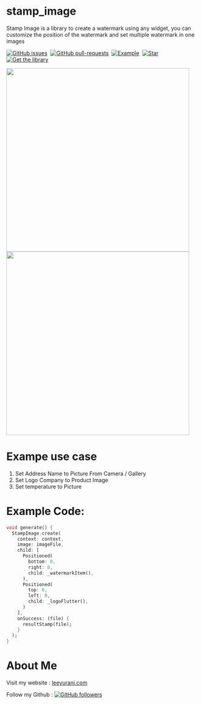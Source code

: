 
# stamp_image

Stamp Image is a library to create a watermark using any widget, you can customize the position
of the watermark and set multiple watermark in one images

[![GitHub issues](https://img.shields.io/github/issues/yusriltakeuchi/stamp_image.svg)](https://github.com/yusriltakeuchi/stamp_image/issues/)&nbsp;  [![GitHub pull-requests](https://img.shields.io/github/issues-pr/yusriltakeuchi/stamp_image.svg)](https://GitHub.com/yusriltakeuchi/stamp_image/pull/)&nbsp; [![Example](https://img.shields.io/badge/Example-Ex-success)](https://pub.dev/packages/stamp_image/example)&nbsp; [![Star](https://img.shields.io/github/stars/yusriltakeuchi/stamp_image?style=social)](https://github.com/yusriltakeuchi/stamp_image/star)&nbsp; [![Get the library](https://img.shields.io/badge/Get%20library-pub-blue)](https://pub.dev/packages/stamp_image)

<p>
<img src="https://i.ibb.co/tYTyHgz/Screenshot-2021-03-22-13-04-12-505-com-example-example.jpg" height="480px">
<img src="https://i.ibb.co/ZS7LpsT/Screenshot-2021-03-22-13-07-09-189-com-example-example.jpg" height="480px">
</p>

# Exampe use case
1. Set Address Name to Picture From Camera / Gallery
2. Set Logo Company to Product Image
3. Set temperature to Picture

# Example Code:
```dart
void generate() {
  StampImage.create(
    context: context, 
    image: imageFile, 
    child: [
      Positioned(
        bottom: 0,
        right: 0,
        child: _watermarkItem(),
      ),
      Positioned(
        top: 0,
        left: 0,
        child: _logoFlutter(),
      )
    ],
    onSuccess: (file) {
      resultStamp(file);
    }
  );
}
```

# About Me
Visit my website : [leeyurani.com](https://leeyurani.com)

Follow my Github : [![GitHub followers](https://img.shields.io/github/followers/yusriltakeuchi.svg?style=social&label=Follow&maxAge=2592000)](https://github.com/yusriltakeuchi?tab=followers)
